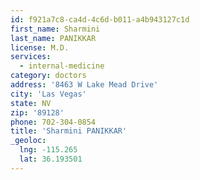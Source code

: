```yaml
---
id: f921a7c8-ca4d-4c6d-b011-a4b943127c1d
first_name: Sharmini
last_name: PANIKKAR
license: M.D.
services:
  - internal-medicine
category: doctors
address: '8463 W Lake Mead Drive'
city: 'Las Vegas'
state: NV
zip: '89128'
phone: 702-304-0854
title: 'Sharmini PANIKKAR'
_geoloc:
  lng: -115.265
  lat: 36.193501
---
```

